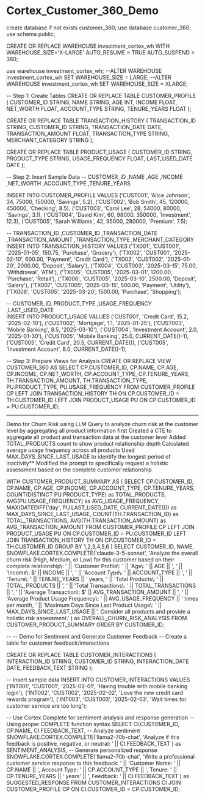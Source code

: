 # Cortex_Customer_360_Demo

create database if not exists customer_360;
use database customer_360;
use schema public;


CREATE OR REPLACE WAREHOUSE investment_cortex_wh WITH WAREHOUSE_SIZE='X-LARGE'
AUTO_RESUME = TRUE
AUTO_SUSPEND = 360;

use warehouse investment_cortex_wh;
--ALTER WAREHOUSE investment_cortex_wh SET WAREHOUSE_SIZE = LARGE;
--ALTER WAREHOUSE investment_cortex_wh SET WAREHOUSE_SIZE = XLARGE;

-- Step 1: Create Tables
CREATE OR REPLACE TABLE CUSTOMER_PROFILE (
    CUSTOMER_ID STRING,
    NAME STRING,
    AGE INT,
    INCOME FLOAT,
    NET_WORTH FLOAT,
    ACCOUNT_TYPE STRING,
    TENURE_YEARS FLOAT
);

CREATE OR REPLACE TABLE TRANSACTION_HISTORY (
    TRANSACTION_ID STRING,
    CUSTOMER_ID STRING,
    TRANSACTION_DATE DATE,
    TRANSACTION_AMOUNT FLOAT,
    TRANSACTION_TYPE STRING,
    MERCHANT_CATEGORY STRING
);

CREATE OR REPLACE TABLE PRODUCT_USAGE (
    CUSTOMER_ID STRING,
    PRODUCT_TYPE STRING,
    USAGE_FREQUENCY FLOAT,
    LAST_USED_DATE DATE
);



-- Step 2: Insert Sample Data
--       CUSTOMER_ID ,NAME ,AGE ,INCOME ,NET_WORTH ,ACCOUNT_TYPE ,TENURE_YEARS 

INSERT INTO CUSTOMER_PROFILE VALUES
('CUST001', 'Alice Johnson', 34, 75000, 150000, 'Savings', 5.2),
('CUST002', 'Bob Smith', 45, 120000, 450000, 'Checking', 8.5),
('CUST003', 'Carol Lee', 28, 54000, 80000, 'Savings', 3.1),
('CUST004', 'David Kim', 60, 98000, 350000, 'Investment', 12.3),
('CUST005', 'Sarah Williams', 42, 95000, 280000, 'Premium', 7.5);


--     TRANSACTION_ID ,CUSTOMER_ID ,TRANSACTION_DATE ,TRANSACTION_AMOUNT ,TRANSACTION_TYPE ,MERCHANT_CATEGORY 
INSERT INTO TRANSACTION_HISTORY VALUES
('TX001', 'CUST001', '2025-01-05', 150.75, 'Purchase', 'Grocery'),
('TX002', 'CUST001', '2025-02-10', 600.00, 'Payment', 'Credit Card'),
('TX003', 'CUST002', '2025-01-20', 2000.00, 'Deposit', 'Salary'),
('TX004', 'CUST003', '2025-03-15', 75.00, 'Withdrawal', 'ATM'),
('TX005', 'CUST005', '2025-03-01', 1200.00, 'Purchase', 'Retail'),
('TX006', 'CUST005', '2025-03-10', 2500.00, 'Deposit', 'Salary'),
('TX007', 'CUST005', '2025-03-15', 500.00, 'Payment', 'Utility'),
('TX008', 'CUST005', '2025-03-20', 1500.00, 'Purchase', 'Shopping');


--    CUSTOMER_ID, PRODUCT_TYPE ,USAGE_FREQUENCY ,LAST_USED_DATE    
INSERT INTO PRODUCT_USAGE VALUES
('CUST001', 'Credit Card', 15.2, '2025-02-10'),
('CUST002', 'Mortgage', 1.1, '2025-01-25'),
('CUST003', 'Mobile Banking', 8.5, '2025-03-10'),
('CUST004', 'Investment Account', 2.0, '2025-01-30'),
('CUST005', 'Mobile Banking', 25.0, CURRENT_DATE()-1),
('CUST005', 'Credit Card', 20.5, CURRENT_DATE()),
('CUST005', 'Investment Account', 8.0, CURRENT_DATE()-1);


-- Step 3: Prepare Views for Analysis
CREATE OR REPLACE VIEW CUSTOMER_360 AS
SELECT 
    CP.CUSTOMER_ID, 
    CP.NAME, 
    CP.AGE, 
    CP.INCOME, 
    CP.NET_WORTH, 
    CP.ACCOUNT_TYPE, 
    CP.TENURE_YEARS,
    TH.TRANSACTION_AMOUNT, 
    TH.TRANSACTION_TYPE, 
    PU.PRODUCT_TYPE, 
    PU.USAGE_FREQUENCY
FROM CUSTOMER_PROFILE CP
LEFT JOIN TRANSACTION_HISTORY TH ON CP.CUSTOMER_ID = TH.CUSTOMER_ID
LEFT JOIN PRODUCT_USAGE PU ON CP.CUSTOMER_ID = PU.CUSTOMER_ID;

-------------------------------------------------------------------------------------------------
Demo for Churn Risk using LLM
Query to analyze churn risk at the customer level by aggregating all product information first
Created a CTE to aggregate all product and transaction data at the customer level
Added TOTAL_PRODUCTS count to show product relationship depth
Calculated average usage frequency across all products
Used MAX_DAYS_SINCE_LAST_USAGE to identify the longest period of inactivity**
Modified the prompt to specifically request a holistic assessment based on the complete customer relationship

WITH CUSTOMER_PRODUCT_SUMMARY AS (
    SELECT 
        CP.CUSTOMER_ID,
        CP.NAME,
        CP.AGE,
        CP.INCOME,
        CP.ACCOUNT_TYPE,
        CP.TENURE_YEARS,
        COUNT(DISTINCT PU.PRODUCT_TYPE) as TOTAL_PRODUCTS,
        AVG(PU.USAGE_FREQUENCY) as AVG_USAGE_FREQUENCY,
        MAX(DATEDIFF('day', PU.LAST_USED_DATE, CURRENT_DATE())) as MAX_DAYS_SINCE_LAST_USAGE,
        COUNT(TH.TRANSACTION_ID) as TOTAL_TRANSACTIONS,
        AVG(TH.TRANSACTION_AMOUNT) as AVG_TRANSACTION_AMOUNT
    FROM CUSTOMER_PROFILE CP
    LEFT JOIN PRODUCT_USAGE PU ON CP.CUSTOMER_ID = PU.CUSTOMER_ID
    LEFT JOIN TRANSACTION_HISTORY TH ON CP.CUSTOMER_ID = TH.CUSTOMER_ID
    GROUP BY 1,2,3,4,5,6
)
SELECT 
    CUSTOMER_ID,
    NAME,
    SNOWFLAKE.CORTEX.COMPLETE('claude-3-5-sonnet',
        'Analyze the overall churn risk (High, Medium, or Low) for this customer based on their complete relationship\\\: ' ||
        'Customer Profile\\\: ' ||
        'Age\\\: ' || AGE || ', ' ||
        'Income\\\: &dollar;' || INCOME || ', ' ||
        'Account Type\\\: ' || ACCOUNT_TYPE || ', ' ||
        'Tenure\\\: ' || TENURE_YEARS || ' years, ' ||
        'Total Products\\\: ' || TOTAL_PRODUCTS || ', ' ||
        'Total Transactions\\\: ' || TOTAL_TRANSACTIONS || ', ' ||
        'Average Transaction\\\: &dollar;' || AVG_TRANSACTION_AMOUNT || ', ' ||
        'Average Product Usage Frequency\\\: ' || AVG_USAGE_FREQUENCY || ' times per month, ' ||
        'Maximum Days Since Last Product Usage\\\: ' || MAX_DAYS_SINCE_LAST_USAGE || 
        '. Consider all products and provide a holistic risk assessment.'
    ) as OVERALL_CHURN_RISK_ANALYSIS
FROM CUSTOMER_PRODUCT_SUMMARY
ORDER BY CUSTOMER_ID;


--
-- Demo for Sentiment and Generate Customer Feedback
-- Create a table for customer feedback/interactions

CREATE OR REPLACE TABLE CUSTOMER_INTERACTIONS (
    INTERACTION_ID STRING,
    CUSTOMER_ID STRING,
    INTERACTION_DATE DATE,
    FEEDBACK_TEXT STRING
);

-- Insert sample data
INSERT INTO CUSTOMER_INTERACTIONS VALUES
('INT001', 'CUST001', '2025-02-01', 'Having trouble with mobile banking login'),
('INT002', 'CUST002', '2025-02-02', 'Love the new credit card rewards program'),
('INT003', 'CUST003', '2025-02-03', 'Wait times for customer service are too long');

-- Use Cortex Complete for sentiment analysis and response generation
-- Using proper COMPLETE function syntax
SELECT 
    CI.CUSTOMER_ID,
    CP.NAME,
    CI.FEEDBACK_TEXT,
    -- Analyze sentiment
    SNOWFLAKE.CORTEX.COMPLETE('llama2-70b-chat', 
        'Analyze if this feedback is positive, negative, or neutral\: ' || CI.FEEDBACK_TEXT
    ) as SENTIMENT_ANALYSIS,
    -- Generate personalized response
    SNOWFLAKE.CORTEX.COMPLETE('llama2-70b-chat',
        'Write a professional customer service response to this feedback\: ' || 
        'Customer Name\: ' || CP.NAME || 
        ', Account Type\: ' || CP.ACCOUNT_TYPE || 
        ', Tenure\: ' || CP.TENURE_YEARS || ' years' ||
        ', Feedback\: ' || CI.FEEDBACK_TEXT
    ) as SUGGESTED_RESPONSE
FROM CUSTOMER_INTERACTIONS CI
JOIN CUSTOMER_PROFILE CP ON CI.CUSTOMER_ID = CP.CUSTOMER_ID;


